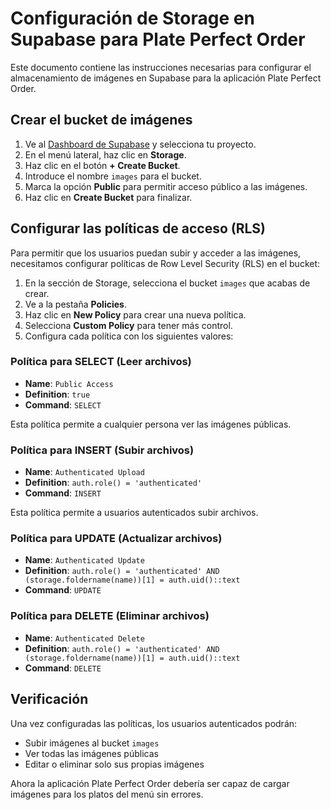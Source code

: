# Configuración de Storage en Supabase para Plate Perfect Order

Este documento contiene las instrucciones necesarias para configurar el almacenamiento de imágenes en Supabase para la aplicación Plate Perfect Order.

## Crear el bucket de imágenes

1. Ve al [Dashboard de Supabase](https://app.supabase.com) y selecciona tu proyecto.
2. En el menú lateral, haz clic en **Storage**.
3. Haz clic en el botón **+ Create Bucket**.
4. Introduce el nombre `images` para el bucket.
5. Marca la opción **Public** para permitir acceso público a las imágenes.
6. Haz clic en **Create Bucket** para finalizar.

## Configurar las políticas de acceso (RLS)

Para permitir que los usuarios puedan subir y acceder a las imágenes, necesitamos configurar políticas de Row Level Security (RLS) en el bucket:

1. En la sección de Storage, selecciona el bucket `images` que acabas de crear.
2. Ve a la pestaña **Policies**.
3. Haz clic en **New Policy** para crear una nueva política.
4. Selecciona **Custom Policy** para tener más control.
5. Configura cada política con los siguientes valores:

### Política para SELECT (Leer archivos)

- **Name**: `Public Access`
- **Definition**: `true`
- **Command**: `SELECT`

Esta política permite a cualquier persona ver las imágenes públicas.

### Política para INSERT (Subir archivos)

- **Name**: `Authenticated Upload`
- **Definition**: `auth.role() = 'authenticated'`
- **Command**: `INSERT`

Esta política permite a usuarios autenticados subir archivos.

### Política para UPDATE (Actualizar archivos)

- **Name**: `Authenticated Update`
- **Definition**: `auth.role() = 'authenticated' AND (storage.foldername(name))[1] = auth.uid()::text`
- **Command**: `UPDATE`

### Política para DELETE (Eliminar archivos)

- **Name**: `Authenticated Delete`
- **Definition**: `auth.role() = 'authenticated' AND (storage.foldername(name))[1] = auth.uid()::text`
- **Command**: `DELETE`

## Verificación

Una vez configuradas las políticas, los usuarios autenticados podrán:
- Subir imágenes al bucket `images`
- Ver todas las imágenes públicas
- Editar o eliminar solo sus propias imágenes

Ahora la aplicación Plate Perfect Order debería ser capaz de cargar imágenes para los platos del menú sin errores. 